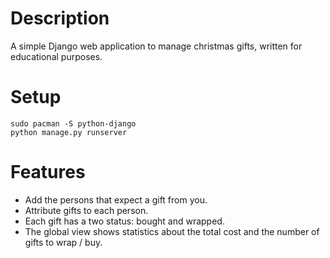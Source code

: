 # Description

A simple Django web application to manage christmas gifts, written for educational purposes.

# Setup

```
sudo pacman -S python-django
python manage.py runserver
```

# Features

* Add the persons that expect a gift from you.
* Attribute gifts to each person.
* Each gift has a two status: bought and wrapped.
* The global view shows statistics about the total cost and the number of gifts to wrap / buy.
